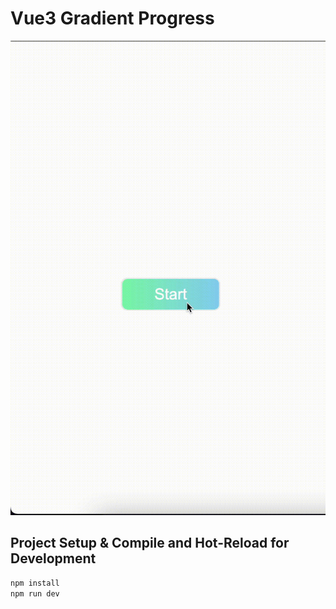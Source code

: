 # Vue3 Gradient Progress

![](demo.gif)

## Project Setup & Compile and Hot-Reload for Development

```sh
npm install
npm run dev
```
